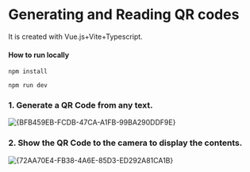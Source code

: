 # Generating and Reading QR codes

It is created with Vue.js+Vite+Typescript.

#### How to run locally

`npm install`

`npm run dev`


### 1. Generate a QR Code from any text.
![{BFB459EB-FCDB-47CA-A1FB-99BA290DDF9E}](https://github.com/user-attachments/assets/4f4a0279-dbba-4610-8848-ed907b5419fc)

### 2. Show the QR Code to the camera to display the contents.
![{72AA70E4-FB38-4A6E-85D3-ED292A81CA1B}](https://github.com/user-attachments/assets/19b9b201-fed1-4566-a9ef-695717fcf506)


